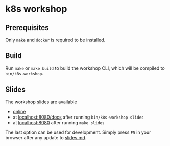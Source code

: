 # k8s workshop

## Prerequisites

Only `make` and `docker` is required to be installed.

## Build

Run `make` or `make build` to build the workshop CLI, which will be compiled to `bin/k8s-workshop`.

## Slides

The workshop slides are available
- [online](https://x-cellent.github.io/k8s-workshop)
- at [localhost:8080/docs](localhost:8080/docs) after running `bin/k8s-workshop slides`
- at [localhost:8080](localhost:8080) after running `make slides`

The last option can be used for development. Simply press `F5` in your browser after any update to [slides.md](./docs/slides.md).
